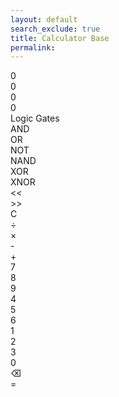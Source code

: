 ```yaml
---
layout: default
search_exclude: true
title: Calculator Base
permalink: 
---
```


<link rel="stylesheet" href="CalculatorStyle.css">

<div class="calculator-container">
    <div class="calculator-outputs">
      <div class="calculator-output" id="binary">0</div>
      <div class="calculator-output" id="octal">0</div>
      <div class="calculator-output" id="output">0</div>
      <div class="calculator-output" id="hexadecimal">0</div>
    </div>
    <div class="calculator-switch">Logic Gates</div>
    <div class="calculator-gates">
      <div class="calculator-gate" id="AND">AND</div>
      <div class="calculator-gate" id="OR">OR</div>
      <div class="calculator-gate" id="NOT">NOT</div>
      <div class="calculator-gate" id="NAND">NAND</div>
      <div class="calculator-gate" id="XOR">XOR</div>
      <div class="calculator-gate" id="XNOR">XNOR</div>
    </div>
    <div class="calculator-bit-shifts">
      <div class="calculator-bit-shift" id="left"><<</div>
      <div class="calculator-bit-shift" id="right">>></div>
    </div>
    <div class="calculator-clear">C</div>
    <div class="calculator-operations">
      <div class="calculator-operation" id="division">÷</div>
      <div class="calculator-operation" id="multiplication">×</div>
      <div class="calculator-operation" id="subtraction">-</div>
      <div class="calculator-operation" id="addition">+</div>
    </div>
    <div class="calculator-numbers">
      <div class="calculator-number">7</div>
      <div class="calculator-number">8</div>
      <div class="calculator-number">9</div>
      <div class="calculator-number">4</div>
      <div class="calculator-number">5</div>
      <div class="calculator-number">6</div>
      <div class="calculator-number">1</div>
      <div class="calculator-number">2</div>
      <div class="calculator-number">3</div>
      <div class="calculator-number">0</div>
    </div>
    <div class="calculator-backspace">⌫</div>
    <div class="calculator-equals">=</div>
</div>

<script src="scripts/logic_gates.js"></script>

<script>
  var firstNumber = null;
  var operator = null;
  var nextReady = true;

  const output = document.getElementById("output");
  const numbers = document.querySelectorAll(".calculator-number");
  const operations = document.querySelectorAll(".calculator-operation");
  const clear = document.querySelectorAll(".calculator-clear");
  const equals = document.querySelector(".calculator-equals");
  const backspace = document.querySelector(".calculator-backspace");

  var toggleSwitch = document.querySelector(".calculator-switch");
  var ANDgate = document.getElementById("AND");
  var ORgate = document.getElementById("OR");
  var NOTgate = document.getElementById("NOT");
  var NANDgate = document.getElementById("NAND");
  var XORgate = document.getElementById("XOR");
  var XNORgate = document.getElementById("XNOR");

  numbers.forEach(button => {
    button.addEventListener("click", function() {
      number(button.textContent);
    });
  });

  function number (value) {
    if (nextReady == true) {
        output.innerHTML = value;
        if (value != "0") {
            nextReady = false;
        }
    } else {
        output.innerHTML = output.innerHTML + value;
    }
  }

  operations.forEach(button => {
    button.addEventListener("click", function() {
      operation(button.textContent);
    });
  });

  function operation (choice) {
    firstNumber = parseInt(output.innerHTML);
    nextReady = true;
    operator = choice;
  }

  function calculate (first, second) {
    let result = 0;
    switch (operator) {
        case "+":
            result = first + second;
            break;
        case "-":
            result = first - second;
            break;
        case "×":
            result = first * second;
            break;
        case "÷":
            result = first / second;
            break;
        default: 
            break;
    }
    return Math.floor(result);
  }

/*
// Binary conversion function
  function decimalToBinary(decimalNumber) {
      return (decimalNumber >>> 0).toString(2);
  }

  // Decimal conversion function
  function convertToDecimal() {
      let binaryInput = output.innerHTML;
      let decimalResult = parseInt(binaryInput, 2);
      output.innerHTML = decimalResult;
  }

  // Hexadecimal conversion function
  function convertToHexadecimal() {
      let decimalInput = parseFloat(output.innerHTML);
      let hexadecimalResult = decimalInput.toString(16).toUpperCase();
      output.innerHTML = hexadecimalResult;
  }

  // Octal conversion function
  function convertToOctal() {
      let decimalInput = parseFloat(output.innerHTML);
      let octalResult = decimalInput.toString(8);
      output.innerHTML = octalResult;
  }

  // Binary button listener
  document.getElementById('binButton').addEventListener('click', function () {
      let decimalInput = parseFloat(output.innerHTML);
      let binaryResult = decimalToBinary(decimalInput);
      output.innerHTML = binaryResult;
  });

  // Decimal button listener
  document.getElementById('decButton').addEventListener('click', function () {
      convertToDecimal();
  });

  // Hexadecimal button listener
  document.getElementById('hexButton').addEventListener('click', function () {
      convertToHexadecimal();
  });

  // Octal button listener
  document.getElementById('octButton').addEventListener('click', function () {
      convertToOctal();
  });
  */

  toggleSwitch.addEventListener("click", function() {
    if(toggleSwitch.textContent == "Hexadecimal") {
      toggleSwitch.textContent = "Logic Gates";
      ANDgate.textContent = "AND";
      ORgate.textContent = "OR";
      NOTgate.textContent = "NOT";
      NANDgate.textContent = "NAND";
      XORgate.textContent = "XOR";
      XNORgate.textContent = "XNOR";
    } else {
      toggleSwitch.textContent = "Hexadecimal";
      ANDgate.textContent = "A";
      ORgate.textContent = "B";
      NOTgate.textContent = "C";
      NANDgate.textContent = "D";
      XORgate.textContent = "E";
      XNORgate.textContent = "F";
    }
  });

  ANDgate.addEventListener("click", function() {
    output.innerHTML = AND_gate(firstNumber, parseInt(output.innerHTML));
  });

  // Equals button listener
  equals.addEventListener("click", function() {
    if (firstNumber){
      firstNumber = calculate(firstNumber, parseInt(output.innerHTML));
      output.innerHTML = firstNumber.toString();
      nextReady = true;
      operator = null;
      firstNumber = null;
      return;
    }
  });

  // Clear button listener
  clear.forEach(button => {
    button.addEventListener("click", function() {
      firstNumber = null;
      output.innerHTML = "0";
      nextReady = true;
    });
  });

  backspace.addEventListener("click", function() {
    if (output.innerHTML.length > 1) {
      output.innerHTML = output.innerHTML.slice(0, -1);
    } else {
      output.innerHTML = "0";
      nextReady = true;
    }
  });
</script>
